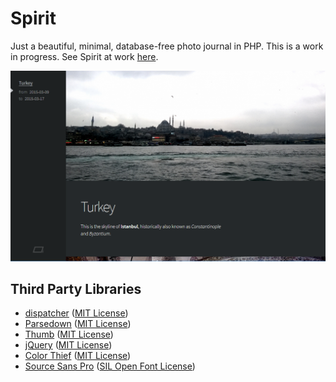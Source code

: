 # Spirit

Just a beautiful, minimal, database-free photo journal in PHP. This is a work in progress. See Spirit at work [here](http://yichuanshen.de/photos).

![Screenshot](screenshot.png)

## Third Party Libraries

* [dispatcher](https://github.com/yishn/dispatcher) ([MIT License](https://github.com/yishn/dispatcher/blob/master/LICENSE))
* [Parsedown](http://parsedown.org/) ([MIT License](https://github.com/erusev/parsedown/blob/master/LICENSE.txt))
* [Thumb](https://github.com/jamiebicknell/Thumb) ([MIT License](https://github.com/jamiebicknell/Thumb/blob/master/LICENSE.md))
* [jQuery](http://jquery.com/) ([MIT License](https://jquery.org/license/))
* [Color Thief](https://github.com/lokesh/color-thief) ([MIT License](https://github.com/lokesh/color-thief/blob/master/LICENSE))
* [Source Sans Pro](http://adobe-fonts.github.io/source-sans-pro/) ([SIL Open Font License](https://github.com/adobe-fonts/source-sans-pro/blob/master/LICENSE.txt))
